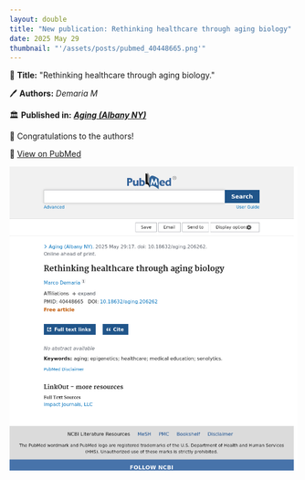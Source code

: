 ```yaml
---
layout: double
title: "New publication: Rethinking healthcare through aging biology"
date: 2025 May 29
thumbnail: "'/assets/posts/pubmed_40448665.png'"
---
```

📖 <strong>Title:</strong> "Rethinking healthcare through aging biology."  

🖊️ <strong>Authors:</strong> <em>Demaria M</em>  

🏛️ <strong>Published in:</strong> <em><strong><ins>Aging (Albany NY)</ins></strong></em>  

🎉 Congratulations to the authors!  

🔗 <a href="https://pubmed.ncbi.nlm.nih.gov/40448665/">View on PubMed</a>  

![Publication Image](/assets/posts/pubmed_40448665.png)
